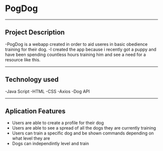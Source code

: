 ﻿# PogDog

---

## Project Description

-PogDog is a webapp created in order to aid useres in basic obedience training for their dog.
-I created the app because i recently got a puppy and have been spending countless hours training him and see a need for a resource like this.

---

## Technology used

-Java Script
-HTML
-CSS
-Axios
-Dog API

---

## Aplication Features

- Users are able to create a profile for their dog
- Users are able to see a spread of all the dogs they are currently training
- Users can train a specific dog and be shown commands depending on what level they are
- Dogs can independintly level and train
